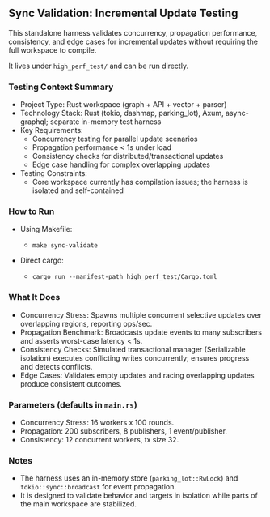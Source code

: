 ## Sync Validation: Incremental Update Testing

This standalone harness validates concurrency, propagation performance, consistency, and edge cases for incremental updates without requiring the full workspace to compile.

It lives under `high_perf_test/` and can be run directly.

### Testing Context Summary

- Project Type: Rust workspace (graph + API + vector + parser)
- Technology Stack: Rust (tokio, dashmap, parking_lot), Axum, async-graphql; separate in-memory test harness
- Key Requirements:
  - Concurrency testing for parallel update scenarios
  - Propagation performance < 1s under load
  - Consistency checks for distributed/transactional updates
  - Edge case handling for complex overlapping updates
- Testing Constraints:
  - Core workspace currently has compilation issues; the harness is isolated and self-contained

### How to Run

- Using Makefile:
  - `make sync-validate`

- Direct cargo:
  - `cargo run --manifest-path high_perf_test/Cargo.toml`

### What It Does

- Concurrency Stress: Spawns multiple concurrent selective updates over overlapping regions, reporting ops/sec.
- Propagation Benchmark: Broadcasts update events to many subscribers and asserts worst-case latency < 1s.
- Consistency Checks: Simulated transactional manager (Serializable isolation) executes conflicting writes concurrently; ensures progress and detects conflicts.
- Edge Cases: Validates empty updates and racing overlapping updates produce consistent outcomes.

### Parameters (defaults in `main.rs`)

- Concurrency Stress: 16 workers x 100 rounds.
- Propagation: 200 subscribers, 8 publishers, 1 event/publisher.
- Consistency: 12 concurrent workers, tx size 32.

### Notes

- The harness uses an in-memory store (`parking_lot::RwLock`) and `tokio::sync::broadcast` for event propagation.
- It is designed to validate behavior and targets in isolation while parts of the main workspace are stabilized.

